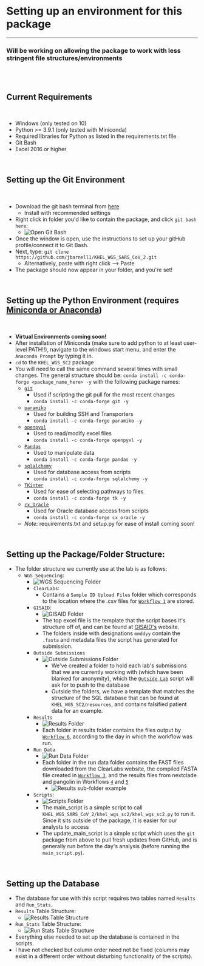 # Setting up an environment for this package
_________________________________________________________

### Will be working on allowing the package to work with less stringent file structures/environments

<br />
<br />

## Current Requirements

<br />

- Windows (only tested on 10)
- Python >= 3.9.1 (only tested with Miniconda)
- Required libraries for Python as listed in the requirements.txt file
- Git Bash
- Excel 2016 or higher

<br />

## Setting up the Git Environment

<br />

- Download the git bash terminal from [here](https://git-scm.com/downloads)
    - Install with recommended settings
- Right click in folder you'd like to contain the package, and click `git bash here`:
    - ![Open Git Bash](images/open_git_bash.png)
- Once the window is open, use the instructions to set up your gitHub profile/connect it to Git Bash.
- Next, type: `git clone https://github.com/jbarnell1/KHEL_WGS_SARS_CoV_2.git` 
    - Alternatively, paste with right click --> Paste
- The package should now appear in your folder, and you're set!


<br />

## Setting up the Python Environment (requires [Miniconda or Anaconda](https://docs.conda.io/en/latest/miniconda.html))

<br />

- **Virtual Environments coming soon!**
- After installation of Miniconda (make sure to add python to at least user-level PATH!!), navigate to the windows start menu, and enter the `Anaconda Prompt` by typing it in.
- `cd` to the `KHEL_WGS_SC2` package
- You will need to call the same command several times with small changes.  The general structure should be: `conda install -c conda-forge <package_name_here> -y` with the following package names:
  - [`git`](https://gitpython.readthedocs.io/en/stable/)
    - Used if scripting the git pull for the most recent changes
    - `conda install -c conda-forge git -y`
  - [`paramiko`](http://docs.paramiko.org/en/stable/)
    - Used for building SSH and Transporters
    - `conda install -c conda-forge paramiko -y`
  - [`openpyxl`](https://openpyxl.readthedocs.io/en/3.1/)
    - Used to read/modify excel files
    - `conda install -c conda-forge openpyxl -y`
  - [`Pandas`](https://pandas.pydata.org/docs/user_guide/index.html)
    - Used to manipulate data
    - `conda install -c conda-forge pandas -y`
  - [`sqlalchemy`](https://docs.sqlalchemy.org/en/14/)
    - Used for database access from scripts
    - `conda install -c conda-forge sqlalchemy -y`
  - [`TKinter`](https://tkdocs.com/)
    - Used for ease of selecting pathways to files
    - `conda install -c conda-forge tk -y`
  - [`cx_Oracle`](https://cx-oracle.readthedocs.io/en/latest/)
    - Used for Oracle database access from scripts
    - `conda install -c conda-forge cx_oracle -y`
  - *Note:* requirements.txt and setup.py for ease of install coming soon!


<br />

## Setting up the Package/Folder Structure:
- The folder structure we currently use at the lab is as follows: 
  - `WGS Sequencing`:
    - ![WGS Sequencing Folder](images/wgs_sequencing.png)
    - `ClearLabs`:
      - Contains a `Sample ID Upload Files` folder which corresponds to the location where the .csv files for [`Workflow 1`](WF_1_import_demos.md) are stored.
    - `GISAID`:
      - ![GISAID Folder](images/gisaid_folder.png)
      - The top excel file is the template that the script bases it's structure off of, and can be found at [GISAID's](https://www.gisaid.org/) website.
      - The folders inside with designations `mmddyy` contain the `.fasta` and metadata files the script has generated for submission.
    - `Outside Submissions`
      - ![Outside Submissions Folder](images/outside_lab_folder.png)
        - We've created a folder to hold each lab's submissions that we are currently working with (which have been blanked for anonymity), which the [`Outside Lab`](outside_lab.md) script will ask for to push to the database
        - Outside the folders, we have a template that matches the structure of the SQL database that can be found at `KHEL_WGS_SC2/resources`, and contains falsified patient data for an example.
    - `Results`
      - ![Results Folder](images/results_folder.png)
      - Each folder in results folder contains the files output by [`Workflow 6`](WF_6_build_epi_report.md), according to the day in which the workflow was run.
    - `Run Data`
      - ![Run Data Folder](images/run_data_folder.png)
      - Each folder in the run data folder contains the FAST files downloaded from the ClearLabs website, the compiled FASTA file created in [`Workflow 3`](WF_3_compile_fasta.md), and the results files from nextclade and pangolin in Workflows [`4`](WF_4_parse_nextclade.md) and [`5`](WF_5_parse_pangolin.md)
        - ![Results sub-folder example](images/run_data_sub_folder_example.png)
    - `Scripts`:
      - ![Scripts Folder](images/scripts.png)
      - The main_script is a simple script to call `KHEL_WGS_SARS_CoV_2/khel_wgs_sc2/khel_wgs_sc2.py` to run it.  Since it sits outside of the package, it is easier for our analysts to access
      - The update_main_script is a simple script which uses the `git` package from above to pull fresh updates from GitHub, and is generally run before the day's analysis (before running the `main_script.py`).
  
<br />

## Setting up the Database
- The database for use with this script requires two tables named `Results` and `Run_Stats`.
- `Results` Table Structure:
  - ![Results Table Structure](images/results_db_structure.png)
- `Run_Stats` Table Structure:
  - ![Run Stats Table Structure](images/run_stats_db_structure.png)
- Everything else needed to set up the database is contained in the scripts.
- I have not checked but column order need not be fixed (columns may exist in a different order without disturbing functionality of the scripts).


